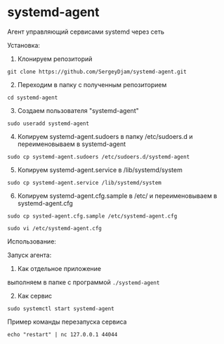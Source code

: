 # systemd-agent
Агент управляющий сервисами systemd через сеть

Установка:
1. Клонируем репозиторий

```git clone https://github.com/SergeyDjam/systemd-agent.git```

2. Переходим в папку с полученным репозиторием

```cd systemd-agent```

3. Создаем пользователя "systemd-agent"

```sudo useradd systemd-agent```

4. Копируем systemd-agent.sudoers в папку /etc/sudoers.d и переименовываем в systemd-agent

```sudo cp systemd-agent.sudoers /etc/sudoers.d/systemd-agent```

5. Копируем systemd-agent.service в /lib/systemd/system

```sudo cp systemd-agent.service /lib/systemd/system```

6. Копируем systemd-agent.cfg.sample в /etc/ и переименовываем в systemd-agent.cfg

```sudo cp systed-agent.cfg.sample /etc/systemd-agent.cfg```

```sudo vi /etc/systemd-agent.cfg```

Использование:

Запуск агента: 
1. Как отдельное приложение 

выполняем в папке с программой ```./systemd-agent```

2. Как сервис

```sudo systemctl start systemd-agent```

Пример команды перезапуска сервиса

```echo "restart" | nc 127.0.0.1 44044```

